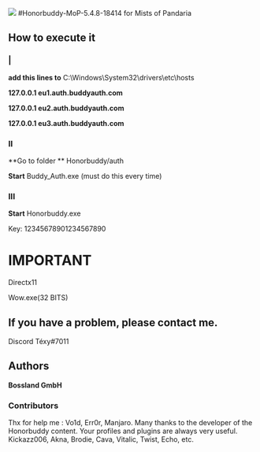 ![](https://avatars.githubusercontent.com/u/7963704?s=280&v=4) 
#Honorbuddy-MoP-5.4.8-18414 for Mists of Pandaria
## How to execute it 
### |

**add this lines to**
C:\Windows\System32\drivers\etc\hosts

**127.0.0.1 eu1.auth.buddyauth.com**

**127.0.0.1 eu2.auth.buddyauth.com**

**127.0.0.1 eu3.auth.buddyauth.com**


### II
**Go to folder **
Honorbuddy/auth

**Start** 
Buddy_Auth.exe (must do this every time)

### III
**Start**
Honorbuddy.exe

Key: 12345678901234567890



# **IMPORTANT**

Directx11

Wow.exe(32 BITS)




## If you have a problem, please contact me.
Discord Téxy#7011

## Authors
**Bossland GmbH**

### Contributors
Thx for help me : Vo1d, Err0r, Manjaro.
Many thanks to the developer of the Honorbuddy content. Your profiles and plugins are always very useful.
Kickazz006, Akna, Brodie, Cava, Vitalic, Twist, Echo, etc.